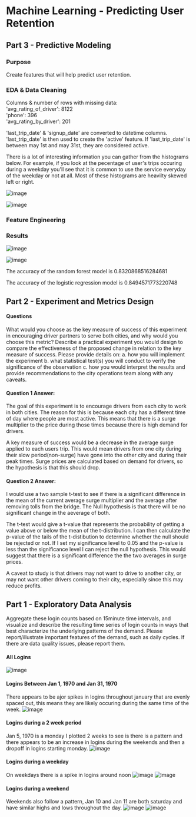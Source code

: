 # Machine Learning - Predicting User Retention

## Part 3 - Predictive Modeling

### Purpose
Create features that will help predict user retention.

### EDA & Data Cleaning

Columns & number of rows with missing data:
<br>'avg_rating_of_driver':      8122
<br>'phone':                      396
<br>'avg_rating_by_driver':       201


'last_trip_date' & 'signup_date' are converted to datetime columns. 'last_trip_date' is then used to create the 'active' feature. If 'last_trip_date' is between may 1st and may 31st, they are considered active.

There is a lot of interesting information you can gather from the histograms below. For example, if you look at the pecentage of user's trips occuring during a weekday you'll see that it is common to use the service everyday of the weekday or not at all. Most of these histograms are heavilty skewed left or right. 

![image](https://user-images.githubusercontent.com/41071502/134080506-02a132c9-c8c7-43e7-bbc4-0d2b530c76b8.png)

![image](https://user-images.githubusercontent.com/41071502/134080522-498938dc-7373-43b7-ae92-fe3cc5e5d651.png)

### Feature Engineering

### Results
![image](https://user-images.githubusercontent.com/41071502/134080538-859184ec-6885-4de7-bcba-3ffe7a1e334e.png)

![image](https://user-images.githubusercontent.com/41071502/134080543-ba85b2ff-6528-4d95-a073-c9c5e04f86f9.png)

The accuracy of the random forest model is 0.8320868516284681

The accuracy of the logistic regression model is 0.8494571773220748


## Part 2 - Experiment and Metrics Design

#### Questions
What would you choose as the key measure of success of this experiment in encouraging driver partners to serve both cities, and why would you choose this metric?
Describe a practical experiment you would design to compare the effectiveness of the proposed change in relation to the key measure of success. Please provide details on: a. how you will implement the experiment b. what statistical test(s) you will conduct to verify the significance of the observation c. how you would interpret the results and provide recommendations to the city operations team along with any caveats.
#### Question 1 Answer:
The goal of this experiment is to encourage drivers from each city to work in both cities. The reason for this is because each city has a different time of day where people are most active. This means that there is a surge multiplier to the price during those times because there is high demand for drivers.

A key measure of success would be a decrease in the average surge applied to each users trip. This would mean drivers from one city during their slow period(non-surge) have gone into the other city and during their peak times. Surge prices are calculated based on demand for drivers, so the hypothesis is that this should drop.

#### Question 2 Answer:
I would use a two sample t-test to see if there is a significant difference in the mean of the current average surge multiplier and the average after removing tolls from the bridge. The Null hypothesis is that there will be no significant change in the aeverage of both.

The t-test would give a t-value that represents the probability of getting a value above or below the mean of the t-distribution. I can then calculate the p-value of the tails of the t-distibution to determine whether the null should be rejected or not. If I set my significance level to 0.05 and the p-value is less than the significance level I can reject the null hypothesis. This would suggest that there is a significant difference the the two averages in surge prices.

A caveat to study is that drivers may not want to drive to another city, or may not want other drivers coming to their city, especially since this may reduce profits.

## Part 1 - Exploratory Data Analysis

Aggregate these login counts based on 15­minute time intervals, and visualize and describe the resulting time series of login counts in ways that best characterize the underlying patterns of the demand. Please report/illustrate important features of the demand, such as daily cycles. If there are data quality issues, please report them.

#### All Logins
![image](https://user-images.githubusercontent.com/41071502/134080891-28a520e1-8294-4b40-a0c3-329b9a580d86.png)


#### Logins Between Jan 1, 1970 and Jan 31, 1970
There appears to be ajor spikes in logins throughout january that are evenly spaced out, this means they are likely occuring during the same time of the week.
![image](https://user-images.githubusercontent.com/41071502/134080950-00453dbf-ea7e-4ecf-bf8c-40179988ee6b.png)

#### Logins during a 2 week period
Jan 5, 1970 is a monday I plotted 2 weeks to see is there is a pattern and there appears to be an increase in logins during the weekends and then a dropoff in logins starting monday.
![image](https://user-images.githubusercontent.com/41071502/134081206-11b80872-acc7-4ea1-bd7e-47b1b9850771.png)


#### Logins during a weekday
On weekdays there is a spike in logins around noon
![image](https://user-images.githubusercontent.com/41071502/134081059-18ee19fc-ba54-42f9-8720-24f3f633dd39.png)
![image](https://user-images.githubusercontent.com/41071502/134081070-b1084958-46e2-4554-a274-7c75ddc04972.png)

#### Logins during a weekend
Weekends also follow a pattern, Jan 10 and Jan 11 are both saturday and have similar highs and lows throughout the day.
![image](https://user-images.githubusercontent.com/41071502/134081098-bac1d378-0e9d-4a97-a753-1bee9636e3c0.png)
![image](https://user-images.githubusercontent.com/41071502/134081142-72604c26-5a76-4a5d-b350-4c3eec6624b8.png)

